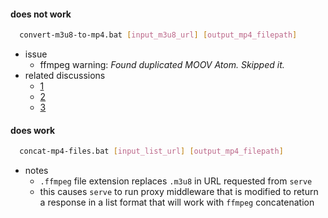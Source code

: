 #### does not work

```bash
  convert-m3u8-to-mp4.bat [input_m3u8_url] [output_mp4_filepath]
```

* issue
  - ffmpeg warning: _Found duplicated MOOV Atom. Skipped it._
* related discussions
  - [1](https://stackoverflow.com/questions/44374790)
  - [2](https://video.stackexchange.com/questions/21315)
  - [3](https://stackoverflow.com/questions/7333232)

#### does work

```bash
  concat-mp4-files.bat [input_list_url] [output_mp4_filepath]
```

* notes
  - `.ffmpeg` file extension replaces `.m3u8` in URL requested from `serve`
  - this causes `serve` to run proxy middleware that is modified to return a response in a list format that will work with `ffmpeg` concatenation
